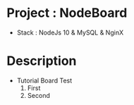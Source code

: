 # Project : NodeBoard
- Stack : NodeJs 10 &amp; MySQL &amp; NginX

# Description
- Tutorial Board Test
  1. First
  2. Second
